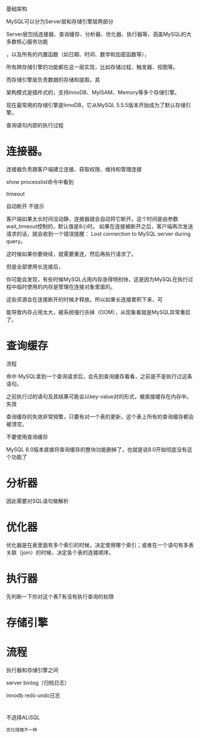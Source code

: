 

基础架构

MySQL可以分为Server层和存储引擎层两部分

Server层包括连接器、查询缓存、分析器、优化器、执行器等，涵盖MySQL的大多数核心服务功能

，以及所有的内置函数（如日期、时间、数学和加密函数等），

所有跨存储引擎的功能都在这一层实现，比如存储过程、触发器、视图等。

而存储引擎层负责数据的存储和提取。其

架构模式是插件式的，支持InnoDB、MyISAM、Memory等多个存储引擎。

现在最常用的存储引擎是InnoDB，它从MySQL 5.5.5版本开始成为了默认存储引擎。



查询语句内部的执行过程





# 连接器。

连接器负责跟客户端建立连接、获取权限、维持和管理连接

show processlist命令中看到


timeout


自动断开 不提示

 客户端如果太长时间没动静，连接器就会自动将它断开。这个时间是由参数wait_timeout控制的，默认值是8小时。
如果在连接被断开之后，客户端再次发送请求的话，就会收到一个错误提醒： Lost connection to MySQL server during query。

这时候如果你要继续，就需要重连，然后再执行请求了。

但是全部使用长连接后，

你可能会发现，有些时候MySQL占用内存涨得特别快，这是因为MySQL在执行过程中临时使用的内存是管理在连接对象里面的。

这些资源会在连接断开的时候才释放。所以如果长连接累积下来，可

能导致内存占用太大，被系统强行杀掉（OOM），从现象看就是MySQL异常重启了。


# 查询缓存

流程

命中
MySQL拿到一个查询请求后，会先到查询缓存看看，之前是不是执行过这条语句。

之前执行过的语句及其结果可能会以key-value对的形式，被直接缓存在内存中。
失效


查询缓存的失效非常频繁，只要有对一个表的更新，这个表上所有的查询缓存都会被清空。

不要使用查询缓存

MySQL 8.0版本直接将查询缓存的整块功能删掉了，也就是说8.0开始彻底没有这个功能了

# 分析器

因此需要对SQL语句做解析


# 优化器

优化器是在表里面有多个索引的时候，决定使用哪个索引；或者在一个语句有多表关联（join）的时候，决定各个表的连接顺序。


# 执行器

先判断一下你对这个表T有没有执行查询的权限



# 存储引擎

# 流程



执行器和存储引擎之间 



server binlog（归档日志）

innodb redo undo日志 





# 

不选择ALiSQL

    优化措施不一样











